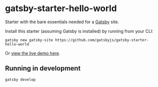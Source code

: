 # gatsby-starter-hello-world
Starter with the bare essentials needed for a [Gatsby](https://www.gatsbyjs.org/) site.

Install this starter (assuming Gatsby is installed) by running from your CLI:
```
gatsby new gatsby-site https://github.com/gatsbyjs/gatsby-starter-hello-world
```

Or [view the live demo here](https://gatsby-starter-default-demo.netlify.com/).

## Running in development
`gatsby develop`
